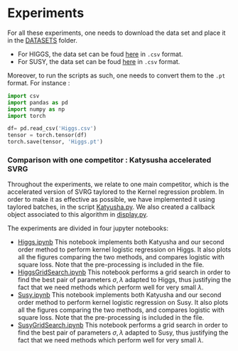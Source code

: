 
# Experiments


For all these experiments, one needs to download the data set and place it in the [DATASETS](https://github.com/umarteau/Newton-Method-for-GSC-losses-/tree/master/DATASETS) folder. 

- For HIGGS, the data set can be foud [here](https://archive.ics.uci.edu/ml/datasets/HIGGS) in `.csv` format.
- For SUSY, the data set can be foud [here](https://archive.ics.uci.edu/ml/datasets/SUSY) in `.csv` format.



Moreover, to run the scripts as such, one needs to convert them to the `.pt` format. For instance : 

```python
import csv
import pandas as pd
import numpy as np
import torch

df= pd.read_csv('Higgs.csv')
tensor = torch.tensor(df)
torch.save(tensor, 'Higgs.pt')

```

### Comparison with one competitor : Katysusha accelerated SVRG

Throughout the experiments, we relate to one main competitor, which is the accelerated version of SVRG taylored to the Kernel regression problem. In order to make it as effective as possible, we have implemented it using taylored batches, in the script [Katyusha.py](https://github.com/umarteau/Newton-Method-for-GSC-losses-/blob/master/SECOND%20ORDER%20METHOD/Katyusha.py). We also created a callback object associated to this algorithm in [display.py](https://github.com/umarteau/Newton-Method-for-GSC-losses-/blob/master/SECOND%20ORDER%20METHOD/display.py).

The experiments are divided in four jupyter notebooks:

- [Higgs.ipynb](https://github.com/umarteau/Newton-Method-for-GSC-losses-/blob/master/EXPERIMENTS/Higgs.ipynb) This notebook implements both Katyusha and our second order method to perform kernel logistic regression on Higgs. It also plots all the figures comparing the two methods, and compares logistic with square loss. Note that the pre-processing is included in the file.
- [HiggsGridSearch.ipynb](https://github.com/umarteau/Newton-Method-for-GSC-losses-/blob/master/EXPERIMENTS/HiggsGridSearch.ipynb) This notebook performs a grid search in order to find the best pair of parameters $\sigma,\lambda$ adapted to Higgs, thus justifying the fact that we need methods which perform well for very small $\lambda$. 
- [Susy.ipynb](https://github.com/umarteau/Newton-Method-for-GSC-losses-/blob/master/EXPERIMENTS/Susy.ipynb) This notebook implements both Katyusha and our second order method to perform kernel logistic regression on Susy. It also plots all the figures comparing the two methods, and compares logistic with square loss. Note that the pre-processing is included in the file.
- [SusyGridSearch.ipynb](https://github.com/umarteau/Newton-Method-for-GSC-losses-/blob/master/EXPERIMENTS/SusyGridSearch.ipynb) This notebook performs a grid search in order to find the best pair of parameters $\sigma,\lambda$ adapted to Susy, thus justifying the fact that we need methods which perform well for very small $\lambda$. 

